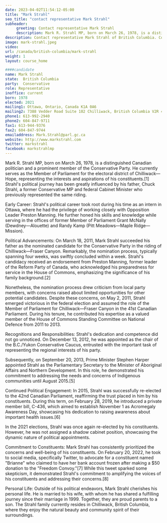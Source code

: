 ```yaml
---
date: 2023-04-02T11:54:12-05:00
title: "Mark Strahl"
seo_title: "contact representative Mark Strahl"
subheader:
     greeting: Contact representative Mark Strahl
     description: Mark R. Strahl MP, born on March 26, 1978, is a distinguished Canadian politician and a prominent member of the Conservative Party. He currently serves as the Member of Parliament for the electoral district of Chilliwack—Hope, representing the interests and aspirations of his constituents.[1] Strahl's political journey has been greatly influenced by his father, Chuck Strahl, a former Conservative MP and federal Cabinet Minister who previously represented the same riding.
description: Contact representative Mark Strahl of British Columbia. Contact information for Mark Strahl includes email address, phone number, and mailing address.
image: mark-strahl.jpeg
video:
url: /canada/british-columbia/mark-strahl
weight: 1
layout: course_home

####candidate
name: Mark Strahl
state:	British Columbia
party:	Conservative
role: Representative
inoffice: current
born: 1978
elected: 2021
mailing1: Ottawa, Ontario, Canada K1A 0A6
mailing2: 7388 Vedder Road Suite 102 Chilliwack, British Columbia V2R 4E4
phone1: 613-992-2940
phone2: 604-847-9711
fax1: 613-944-9376
fax2: 604-847-9744
emailaddress: Mark.Strahl@parl.gc.ca
website: http://www.markstrahl.com
twitter: markstrahl
facebook: markstrahlmp
---
```


Mark R. Strahl MP, born on March 26, 1978, is a distinguished Canadian politician and a prominent member of the Conservative Party. He currently serves as the Member of Parliament for the electoral district of Chilliwack—Hope, representing the interests and aspirations of his constituents.[1] Strahl's political journey has been greatly influenced by his father, Chuck Strahl, a former Conservative MP and federal Cabinet Minister who previously represented the same riding.

Early Career:
Strahl's political career took root during his time as an intern in Ottawa, where he had the privilege of working closely with Opposition Leader Preston Manning. He further honed his skills and knowledge while serving in the offices of former Member of Parliament Grant McNally (Dewdney—Alouette) and Randy Kamp (Pitt Meadows—Maple Ridge—Mission).

Political Advancements:
On March 18, 2011, Mark Strahl succeeded his father as the nominated candidate for the Conservative Party in the riding of Chilliwack—Fraser Canyon. Remarkably, the nomination process, typically spanning four weeks, was swiftly concluded within a week. Strahl's candidacy received an endorsement from Preston Manning, former leader of the Reform Party of Canada, who acknowledged his preparedness for service in the House of Commons, emphasizing the significance of his family background.[2]

Nonetheless, the nomination process drew criticism from local party members, with concerns raised about limited opportunities for other potential candidates. Despite these concerns, on May 2, 2011, Strahl emerged victorious in the federal election and assumed the role of the Member of Parliament for Chilliwack—Fraser Canyon in the 41st Canadian Parliament. During his tenure, he contributed his expertise as a valued member of the House of Commons Standing Committee on National Defence from 2011 to 2013.

Recognitions and Responsibilities:
Strahl's dedication and competence did not go unnoticed. On December 13, 2012, he was appointed as the chair of the B.C./Yukon Conservative Caucus, entrusted with the important task of representing the regional interests of his party.

Subsequently, on September 20, 2013, Prime Minister Stephen Harper appointed Strahl as the Parliamentary Secretary to the Minister of Aboriginal Affairs and Northern Development. In this role, he demonstrated his commitment to addressing the needs and concerns of Indigenous communities until August 2015.[5]

Continued Political Engagement:
In 2015, Strahl was successfully re-elected to the 42nd Canadian Parliament, reaffirming the trust placed in him by his constituents. During this term, on February 28, 2019, he introduced a private member bill, C-436, which aimed to establish November 1 as Acromegaly Awareness Day, showcasing his dedication to raising awareness about important health issues.[6]

In the 2021 elections, Strahl was once again re-elected by his constituents. However, he was not assigned a shadow cabinet position, showcasing the dynamic nature of political appointments.

Commitment to Constituents:
Mark Strahl has consistently prioritized the concerns and well-being of his constituents. On February 20, 2022, he took to social media, specifically Twitter, to advocate for a constituent named "Brianne" who claimed to have her bank account frozen after making a $50 donation to the "Freedom Convoy."[7] While this tweet sparked some skepticism, it demonstrated Strahl's commitment to amplifying the voices of his constituents and addressing their concerns.[8]

Personal Life:
Outside of his political endeavors, Mark Strahl cherishes his personal life. He is married to his wife, with whom he has shared a fulfilling journey since their marriage in 1999. Together, they are proud parents to a son. The Strahl family currently resides in Chilliwack, British Columbia, where they enjoy the natural beauty and community spirit of their surroundings.
